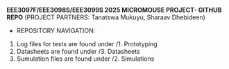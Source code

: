 **EEE3097F/EEE3098S/EEE3099S 2025 MICROMOUSE PROJECT- GITHUB REPO**
(PROJECT PARTNERS: Tanatswa Mukuyu, Sharaav Dhebideen)

* REPOSITORY NAVIGATION:

1. Log files for tests are found under /1. Prototyping
2. Datasheets are found under /3. Datasheets
3. Sumulation files are found under /2. Simulations 

   

